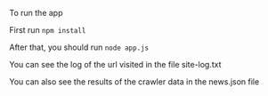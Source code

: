 To run the app

First run `npm install`

After that, you should run `node app.js`

You can see the log of the url visited in the file site-log.txt

You can also see the results of the crawler data in the news.json file